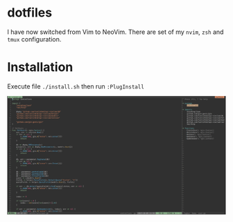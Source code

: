# dotfiles

I have now switched from Vim to NeoVim. There are set of my `nvim`, `zsh` and
`tmux` configuration.

# Installation

Execute file `./install.sh` then run `:PlugInstall` 

![Screenshot](screenshot.png)
